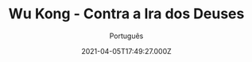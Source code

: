 ---
id: '9396ac38-e414-45df-bb9b-24108e1d6045'
type: 'movie' # Filme, Série, Anime
title: "Wu Kong - Contra a Ira dos Deuses"
synopsis: ["Há muitos anos, o Monte Huaguo foi destruído pelo Reino Celestial, a morada dos deuses da mitologia chinesa, deixando Sun Wu Kong, o Rei Macaco, furioso, já que o local era seu lar. Kong está decidido a confrontar aqueles que determinaram seu destino.",
]
originalTitle: "悟空传"
date: '2021-04-05T17:49:27.000Z'
update: '2021-04-05T17:49:27.000Z'
releaseDate: '2017-07-13T03:00:00.000Z'
imdb:
  rating: '5.8' # 8.5
  id: '' # tt0470752
duration: '2h 03 Min'
trailer:
  urls: [
    'VU-m5T6wBzY',
  ]
tags: ['1080p']
genre: ['Ação', 'Aventura'] #
quality: 'WEB-DL' # BluRay, WEB-DL, HDTV, WEB-DL4K, WEB-DLe
format: 'Mkv' # MKV, MP4, TS
audio: 'Português, Chinês' # Dublado, Legendado, Dual Audio, Dub & Leg
subtitle: 'Português' # Português, inglês,
size: '2.98 GB' # 4.8 GB
audioQuality: 10
videoQuality: 10
directors: []
#  - name: 'Lana Wachowski'
#    image: ''
#  - name: 'Lilly Wachowski'
#    image: ''
cast: []
#  - name: 'Keanu Reeves'
#    image: ''
#    characterName: 'Neo'
writers: []
#  - name: ''
#    image: ''
maturityRating:
  age: '' # L , 10, 12, 14, 16, 18
  topics: [''] # Violence, Illegal drugs, Inappropriate Language, Legal Drugs, Sexual Content, Extreme Violence
###########################################
download:
  
  - url: 'magnet:?xt=urn:btih:0704ad0c87b89a93f775f6b7da3c98debd331b47&dn=LAPUMiA.Org%20-%20Wu%20Kong%20-%20Contra%20a%20Ira%20dos%20Deuses%202020%20(1080p)&tr=udp%3a%2f%2ftracker.opentrackr.org%3a1337%2fannounce&tr=udp%3a%2f%2ftracker.openbittorrent.com%3a80%2fannounce&tr=udp%3a%2f%2ftracker.trackerfix.com%3a80%2fannounce&tr=udp%3a%2f%2ftracker.coppersurfer.tk%3a6969%2fannounce&tr=udp%3a%2f%2ftracker.leechers-paradise.org%3a6969%2fannounce&tr=udp%3a%2f%2feddie4.nl%3a6969%2fannounce&tr=udp%3a%2f%2fp4p.arenabg.com%3a1337%2fannounce&tr=udp%3a%2f%2fexplodie.org%3a6969%2fannounce&tr=udp%3a%2f%2fzer0day.ch%3a1337%2fannounce'
    resolution: '1080p' # 720p, 1080p, 4K,
    audio: 'Dual Áudio' # Dublado, Legendado, Dual Audio
    size: '' # 4.8 GB
    quality: '' # BluRay, WEB-DL
    format: '' # MKV
images:
  cover: '/assets/movies/wu-kong-contra-a-ira-dos-deuses.jpg'
  background: '/assets/movies/'
---